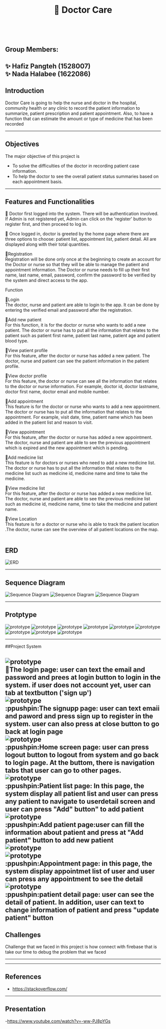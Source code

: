 <br/>

# <div align="center"> :hospital: Doctor Care </div> <br/> <br/>
## Group Members: <br/>
:sparkles: Hafiz Pangteh (1528007) <br/>
:sparkles: Nada Halabee (1622086) 
---

## Introduction

Doctor Care is going to help the nurse and doctor in the hospital, community health or any clinic to record the patient information to summarize, patient prescription and patient appointment. Also, to have a function that can estimate the amount or type of medicine that has been recorded 

---
## Objectives

The major objective of this project is
- To solve the difficulties of the doctor in recording patient case information.
- To help the doctor to see the overall patient status summaries based on each appointment basis.


---
##  Features and Functionalities
:pushpin: Doctor first logged into the system. There will be authentication involved. If Admin is not registered yet, Admin can click on the 'register' button to register first, and then proceed to log in. <br />

:pushpin: Once logged in, doctor is greeted by the home page where there are three options to choose: patient list, appointment list, patient detail. All are displayed along with their total quantities. <br />

:pushpin:Registration <br />
  Registration will be done only once at the beginning to create an account for the Doctor or nurse so that they will be able to manage the patient and appointment information. The Doctor or nurse needs to fill up their first name, last name, email, password, confirm the password to be verified by the system and direct access to the app. 

  Function<br />

:pushpin:Login <br />
  The doctor, nurse and patient are able to login to the app. It can be done by entering the verified email and password after the registration.<br />

:pushpin:Add new patient <br />
  For this function, it is for the doctor or nurse who wants to add a new patient. The doctor or nurse has to put all the information that relates to the patient such as patient first name, patient last name, patient age and patient blood type.<br />

:pushpin:View patient profile <br />
  For this feature, after the doctor or nurse has added a new patient. The doctor, nurse and patient can see the patient information in the patient profile. <br />

:pushpin:View doctor profile <br />
  For this feature, the doctor or nurse can see all the information that relates to the doctor or nurse information. For example, doctor id, doctor lastname, doctor first name, doctor email and mobile number.<br />

:pushpin:Add appointment  <br />
  This feature is for the doctor or nurse who wants to add a new appointment. The doctor or nurse has to put all the information that relates to the appointment. For example, visit date, time, patient name which has been added in the patient list and reason to visit.<br />

:pushpin:View appointment  <br />
  For this feature, after the doctor or nurse has added a new appointment. The doctor, nurse and patient are able to see the previous appointment which is expired and the new appointment which is pending.<br />

:pushpin:Add medicine list <br />
  This feature is for doctors or nurses who need to add a new medicine list. The doctor or nurse has to put all the information that relates to the medicine list such as medicine id, medicine name and time to take the medicine.<br />

:pushpin:View medicine list <br />
  For this feature, after the doctor or nurse has added a new medicine list. The doctor, nurse and patient are able to see the previous medicine list such as medicine id, medicine name, time to take the medicine and patient name. <br />

 :pushpin:View Location <br />
  This feature is for a doctor or nurse who is able to track the patient location .The doctor, nurse can see the overview of all patient locations on the map. <br />
<br />

## ERD

![ERD](https://github.com/Hafiz24498/MobilApp_project/blob/main/imgs/DatabaseDiagram.png)

---
## Sequence Diagram

![Sequence Diagram](https://github.com/Hafiz24498/MobilApp_project/blob/main/imgs/sequence%201.png)
![Sequence Diagram](https://github.com/Hafiz24498/MobilApp_project/blob/main/imgs/sequence%202.png)
![Sequence Diagram](https://github.com/Hafiz24498/MobilApp_project/blob/main/imgs/sequence%203.png)

---
## Protptype

![prototype](https://github.com/Hafiz24498/MobilApp_project/blob/main/imgs/Screen%201%401x.png)
![prototype](https://github.com/Hafiz24498/MobilApp_project/blob/main/imgs/login%401x.png)
![prototype](https://github.com/Hafiz24498/MobilApp_project/blob/main/imgs/register%401x.png)
![prototype](https://github.com/Hafiz24498/MobilApp_project/blob/main/imgs/Home%401x.png)
![prototype](https://github.com/Hafiz24498/MobilApp_project/blob/main/imgs/navigation.PNG)
![prototype](https://github.com/Hafiz24498/MobilApp_project/blob/main/imgs/Patient%20list%401x.png)
![prototype](https://github.com/Hafiz24498/MobilApp_project/blob/main/imgs/patient%20detail%401x.png)
![prototype](https://github.com/Hafiz24498/MobilApp_project/blob/main/imgs/appointment%401x.png)
![prototype](https://github.com/Hafiz24498/MobilApp_project/blob/main/imgs/medicine%401x.png)

---
##Project System

![prototype](https://github.com/Hafiz24498/MobilApp_project/blob/main/imgs/01.png)<br />
:pushpin:The login page: user can text the email and password and prees at login button to login in the system. if user does not account yet, user can tab at textbutton ('sign up') <br />
![prototype](https://github.com/Hafiz24498/MobilApp_project/blob/main/imgs/02.png)<br />
:ppushpin:The signupp page: user can text emaii and paword and press sign up to register in the system. user can also press at close button to go back at login page <br />
![prototype](https://github.com/Hafiz24498/MobilApp_project/blob/main/imgs/03.png)<br />
:ppushpin:Home screen page: user can press logout button to logout from system and go back to login page. At the buttom, there is navigation tabs that user can go to other pages. <br />
![prototype](https://github.com/Hafiz24498/MobilApp_project/blob/main/imgs/04.png)<br />
:ppushpin:Patient list page: In this page, the system display all patient list and user can press any patient to navigate to userdetail screen and user can press "Add" button" to add patient<br/>
![prototype](https://github.com/Hafiz24498/MobilApp_project/blob/main/imgs/05.png)<br />
:ppushpin:Add patient page:user can fill the information about patient and press at "Add patient" button to add new patient <br/>
![prototype](https://github.com/Hafiz24498/MobilApp_project/blob/main/imgs/06.png)<br />
![prototype](https://github.com/Hafiz24498/MobilApp_project/blob/main/imgs/07.png)<br />
:ppushpin:Appointment page: in this page, the system display appointmet list of user and user can press any appointment to see the detail<br />
![prototype](https://github.com/Hafiz24498/MobilApp_project/blob/main/imgs/08.png)<br />
:ppushpin:patient detail page: user can see the detail of patient. In addition, user can text to change information of patient and press "update patient" button
--
## Challenges

Challenge that we faced in this project is how connect with firebase that is take our time to debug the problem that we faced

---

---
## References

- https://stackoverflow.com/

---
## Presentation

-https://www.youtube.com/watch?v=-ww-PJ8pYGs
